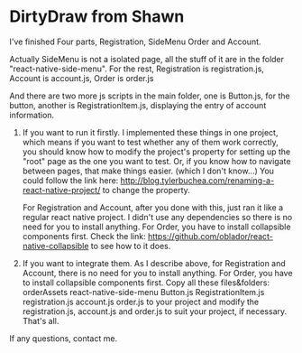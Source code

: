 # DirtyDraw from Shawn

I've finished Four parts, Registration, SideMenu Order and Account.

Actually SideMenu is not a isolated page, all the stuff of it are in the folder "react-native-side-menu". For the rest, Registration is registration.js, Account is account.js, Order is order.js

And there are two more js scripts in the main folder, one is Button.js, for the button, another is RegistrationItem.js, displaying the entry of account information.

1. If you want to run it firstly.
    I implemented these things in one project, which means if you want to test whether any of them work correctly, you should know how to modify the project's property for setting up the "root" page as the one you want to test. Or, if you know how to navigate between pages, that make things easier. (which I don't know...) You could follow the link here: http://blog.tylerbuchea.com/renaming-a-react-native-project/  to change the property.

    For Registration and Account, after you done with this, just ran it like a regular react native project. I didn't use any dependencies so there is no need for you to install anything. 
    For Order, you have to install collapsible components first. Check the link: https://github.com/oblador/react-native-collapsible to see how to it does.
  
2. If you want to integrate them.
  As I describe above, for Registration and Account, there is no need for you to install anything. For Order, you have to install collapsible components first.
  Copy all these files&folders:
	orderAssets
	react-native-side-menu
	Button.js
	RegistrationItem.js
	registration.js
	account.js
	order.js
  to your project and modify the registration.js, account.js and order.js to suit your project, if necessary. That's all.

If any questions, contact me.

